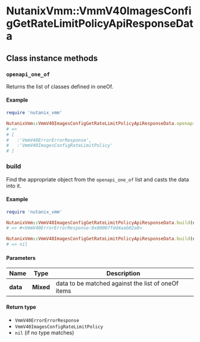 # NutanixVmm::VmmV40ImagesConfigGetRateLimitPolicyApiResponseData

## Class instance methods

### `openapi_one_of`

Returns the list of classes defined in oneOf.

#### Example

```ruby
require 'nutanix_vmm'

NutanixVmm::VmmV40ImagesConfigGetRateLimitPolicyApiResponseData.openapi_one_of
# =>
# [
#   :'VmmV40ErrorErrorResponse',
#   :'VmmV40ImagesConfigRateLimitPolicy'
# ]
```

### build

Find the appropriate object from the `openapi_one_of` list and casts the data into it.

#### Example

```ruby
require 'nutanix_vmm'

NutanixVmm::VmmV40ImagesConfigGetRateLimitPolicyApiResponseData.build(data)
# => #<VmmV40ErrorErrorResponse:0x00007fdd4aab02a0>

NutanixVmm::VmmV40ImagesConfigGetRateLimitPolicyApiResponseData.build(data_that_doesnt_match)
# => nil
```

#### Parameters

| Name | Type | Description |
| ---- | ---- | ----------- |
| **data** | **Mixed** | data to be matched against the list of oneOf items |

#### Return type

- `VmmV40ErrorErrorResponse`
- `VmmV40ImagesConfigRateLimitPolicy`
- `nil` (if no type matches)

